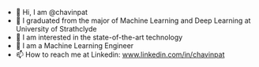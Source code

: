 - 👋 Hi, I am @chavinpat
- 🌱 I graduated from the major of Machine Learning and Deep Learning at University of Strathclyde
- 👀 I am interested in the state-of-the-art technology
- 🌱 I am a Machine Learning Engineer
- 📫 How to reach me at Linkedin: www.linkedin.com/in/chavinpat

<!---
chavinpat/chavinpat is a ✨ special ✨ repository because its `README.md` (this file) appears on your GitHub profile.
You can click the Preview link to take a look at your changes.
--->
